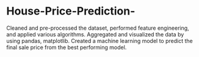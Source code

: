 # House-Price-Prediction-
Cleaned and pre-processed the dataset, performed feature engineering, and 
applied various algorithms. 
Aggregated and visualized the data by using pandas, matplotlib. 
Created a machine learning model to predict the final sale price from the best 
performing model.
